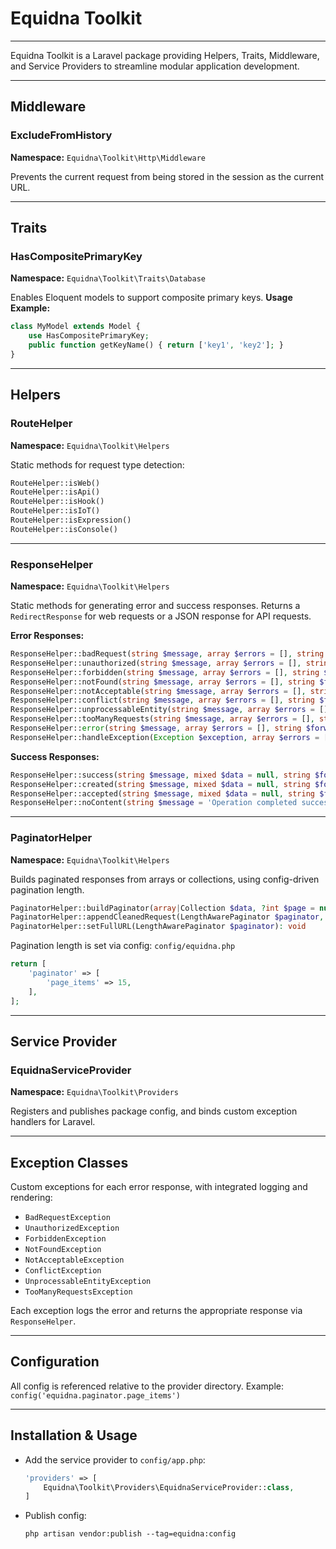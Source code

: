 # Equidna Toolkit

---

Equidna Toolkit is a Laravel package providing Helpers, Traits, Middleware, and Service Providers to streamline modular application development.

---

## Middleware

### ExcludeFromHistory

**Namespace:** `Equidna\Toolkit\Http\Middleware`

Prevents the current request from being stored in the session as the current URL.

---

## Traits

### HasCompositePrimaryKey

**Namespace:** `Equidna\Toolkit\Traits\Database`

Enables Eloquent models to support composite primary keys.
**Usage Example:**

```php
class MyModel extends Model {
    use HasCompositePrimaryKey;
    public function getKeyName() { return ['key1', 'key2']; }
}
```

---

## Helpers

### RouteHelper

**Namespace:** `Equidna\Toolkit\Helpers`

Static methods for request type detection:

```php
RouteHelper::isWeb()
RouteHelper::isApi()
RouteHelper::isHook()
RouteHelper::isIoT()
RouteHelper::isExpression()
RouteHelper::isConsole()
```

---

### ResponseHelper

**Namespace:** `Equidna\Toolkit\Helpers`

Static methods for generating error and success responses.
Returns a `RedirectResponse` for web requests or a JSON response for API requests.

**Error Responses:**

```php
ResponseHelper::badRequest(string $message, array $errors = [], string $forward_url = null)
ResponseHelper::unauthorized(string $message, array $errors = [], string $forward_url = null)
ResponseHelper::forbidden(string $message, array $errors = [], string $forward_url = null)
ResponseHelper::notFound(string $message, array $errors = [], string $forward_url = null)
ResponseHelper::notAcceptable(string $message, array $errors = [], string $forward_url = null)
ResponseHelper::conflict(string $message, array $errors = [], string $forward_url = null)
ResponseHelper::unprocessableEntity(string $message, array $errors = [], string $forward_url = null)
ResponseHelper::tooManyRequests(string $message, array $errors = [], string $forward_url = null)
ResponseHelper::error(string $message, array $errors = [], string $forward_url = null)
ResponseHelper::handleException(Exception $exception, array $errors = [], string $forward_url = null)
```

**Success Responses:**

```php
ResponseHelper::success(string $message, mixed $data = null, string $forward_url = null)
ResponseHelper::created(string $message, mixed $data = null, string $forward_url = null)
ResponseHelper::accepted(string $message, mixed $data = null, string $forward_url = null)
ResponseHelper::noContent(string $message = 'Operation completed successfully', string $forward_url = null)
```

---

### PaginatorHelper

**Namespace:** `Equidna\Toolkit\Helpers`

Builds paginated responses from arrays or collections, using config-driven pagination length.

```php
PaginatorHelper::buildPaginator(array|Collection $data, ?int $page = null, ?int $items_per_page = null, bool $set_full_url = false): LengthAwarePaginator
PaginatorHelper::appendCleanedRequest(LengthAwarePaginator $paginator, Request $request): void
PaginatorHelper::setFullURL(LengthAwarePaginator $paginator): void
```

Pagination length is set via config:
`config/equidna.php`

```php
return [
    'paginator' => [
        'page_items' => 15,
    ],
];
```

---

## Service Provider

### EquidnaServiceProvider

**Namespace:** `Equidna\Toolkit\Providers`

Registers and publishes package config, and binds custom exception handlers for Laravel.

---

## Exception Classes

Custom exceptions for each error response, with integrated logging and rendering:

- `BadRequestException`
- `UnauthorizedException`
- `ForbiddenException`
- `NotFoundException`
- `NotAcceptableException`
- `ConflictException`
- `UnprocessableEntityException`
- `TooManyRequestsException`

Each exception logs the error and returns the appropriate response via `ResponseHelper`.

---

## Configuration

All config is referenced relative to the provider directory.
Example:
`config('equidna.paginator.page_items')`

---

## Installation & Usage

- Add the service provider to `config/app.php`:
  ```php
  'providers' => [
      Equidna\Toolkit\Providers\EquidnaServiceProvider::class,
  ]
  ```
- Publish config:
  ```
  php artisan vendor:publish --tag=equidna:config
  ```
